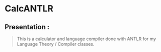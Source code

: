 # CalcANTLR

## Presentation :

>This is a calculator and language compiler done with ANTLR for my Language Theory / Compiler classes.
